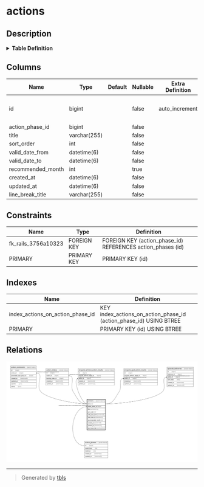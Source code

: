 # actions

## Description

<details>
<summary><strong>Table Definition</strong></summary>

```sql
CREATE TABLE `actions` (
  `id` bigint NOT NULL AUTO_INCREMENT,
  `action_phase_id` bigint NOT NULL,
  `title` varchar(255) COLLATE utf8mb4_bin NOT NULL,
  `sort_order` int NOT NULL,
  `valid_date_from` datetime(6) NOT NULL,
  `valid_date_to` datetime(6) NOT NULL,
  `recommended_month` int DEFAULT NULL,
  `created_at` datetime(6) NOT NULL,
  `updated_at` datetime(6) NOT NULL,
  `line_break_title` varchar(255) COLLATE utf8mb4_bin NOT NULL,
  PRIMARY KEY (`id`),
  KEY `index_actions_on_action_phase_id` (`action_phase_id`),
  CONSTRAINT `fk_rails_3756a10323` FOREIGN KEY (`action_phase_id`) REFERENCES `action_phases` (`id`)
) ENGINE=InnoDB AUTO_INCREMENT=[Redacted by tbls] DEFAULT CHARSET=utf8mb4 COLLATE=utf8mb4_bin
```

</details>

## Columns

| Name | Type | Default | Nullable | Extra Definition | Children | Parents | Comment |
| ---- | ---- | ------- | -------- | ---------------- | -------- | ------- | ------- |
| id | bigint |  | false | auto_increment | [action_comments](action_comments.md) [action_videos](action_videos.md) [enquete_achieve_action_results](enquete_achieve_action_results.md) [enquete_goal_action_results](enquete_goal_action_results.md) [episode_deliveries](episode_deliveries.md) |  |  |
| action_phase_id | bigint |  | false |  |  | [action_phases](action_phases.md) |  |
| title | varchar(255) |  | false |  |  |  |  |
| sort_order | int |  | false |  |  |  |  |
| valid_date_from | datetime(6) |  | false |  |  |  |  |
| valid_date_to | datetime(6) |  | false |  |  |  |  |
| recommended_month | int |  | true |  |  |  |  |
| created_at | datetime(6) |  | false |  |  |  |  |
| updated_at | datetime(6) |  | false |  |  |  |  |
| line_break_title | varchar(255) |  | false |  |  |  |  |

## Constraints

| Name | Type | Definition |
| ---- | ---- | ---------- |
| fk_rails_3756a10323 | FOREIGN KEY | FOREIGN KEY (action_phase_id) REFERENCES action_phases (id) |
| PRIMARY | PRIMARY KEY | PRIMARY KEY (id) |

## Indexes

| Name | Definition |
| ---- | ---------- |
| index_actions_on_action_phase_id | KEY index_actions_on_action_phase_id (action_phase_id) USING BTREE |
| PRIMARY | PRIMARY KEY (id) USING BTREE |

## Relations

![er](actions.svg)

---

> Generated by [tbls](https://github.com/k1LoW/tbls)

